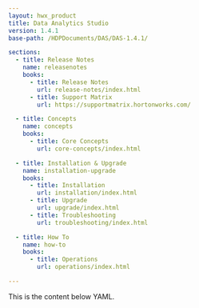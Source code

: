 ```yaml
---
layout: hwx_product
title: Data Analytics Studio
version: 1.4.1
base-path: /HDPDocuments/DAS/DAS-1.4.1/

sections:
  - title: Release Notes
    name: releasenotes
    books:
      - title: Release Notes
        url: release-notes/index.html
      - title: Support Matrix
        url: https://supportmatrix.hortonworks.com/

  - title: Concepts
    name: concepts
    books:
      - title: Core Concepts
        url: core-concepts/index.html

  - title: Installation & Upgrade
    name: installation-upgrade
    books:
      - title: Installation
        url: installation/index.html
      - title: Upgrade
        url: upgrade/index.html
      - title: Troubleshooting
        url: troubleshooting/index.html

  - title: How To
    name: how-to
    books:
      - title: Operations
        url: operations/index.html

---
```


This is the content below YAML.
